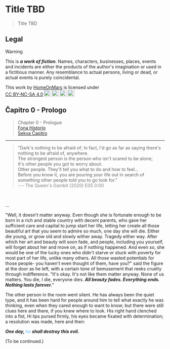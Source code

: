 Title TBD
===============================================================================

> Title TBD

Legal
-------------------------------------------------------------------------------

> [!WARNING]
> This is ***a work of fiction***.
> Names, characters, businesses, places, events and incidents
> are either the products of the author's imagination or used in a fictitious manner.
> Any resemblance to actual persons, living or dead, or actual events is purely coincidental.

<p xmlns:cc="http://creativecommons.org/ns#" >This work by <a rel="cc:attributionURL dct:creator" property="cc:attributionName" href="https://github.com/HomeOnMars">HomeOnMars</a> is licensed under <a href="https://creativecommons.org/licenses/by-nc-sa/4.0/?ref=chooser-v1" target="_blank" rel="license noopener noreferrer" style="display:inline-block;">CC BY-NC-SA 4.0<img style="height:22px!important;margin-left:3px;vertical-align:text-bottom;" src="https://mirrors.creativecommons.org/presskit/icons/cc.svg?ref=chooser-v1" alt=""><img style="height:22px!important;margin-left:3px;vertical-align:text-bottom;" src="https://mirrors.creativecommons.org/presskit/icons/by.svg?ref=chooser-v1" alt=""><img style="height:22px!important;margin-left:3px;vertical-align:text-bottom;" src="https://mirrors.creativecommons.org/presskit/icons/nc.svg?ref=chooser-v1" alt=""><img style="height:22px!important;margin-left:3px;vertical-align:text-bottom;" src="https://mirrors.creativecommons.org/presskit/icons/sa.svg?ref=chooser-v1" alt=""></a></p>

Ĉapitro 0 - Prologo
-------------------------------------------------------------------------------

> Chapter 0 - Prologue
> <br>
> [Fona Historio](../OmniCentro/Historio.md)
> <br>
> [Sekva Ĉapitro]()

-------------------------------------------------------------------------------

<blockquote>
  "Dark's nothing to be afraid of;
  In fact, I'd go as far as saying there's nothing to be afraid of,
  anywhere.<br>
  The strongest person is the person who isn't scared to be alone;<br>
  It's other people you got to worry about.<br>
  Other people.
  They'll tell you what to do and how to feel...<br>
  Before you know it,
  you are pouring your life out in search of something
  other people told you to go look for."<br>
  <span style="color:grey">
  --- The Queen's Gambit (2020) E05 0:00
  </span>
</blockquote>
<br>

...

"Well, it doesn't matter anyway.
Even though she is fortunate enough to be born in a rich and stable country
with decent parents, who gave her sufficient care and capital to
jump start her life, letting her create all those beautiful art
that you seem to admire so much, one day she will die.
Either die young, or grow old and slowly wither away.
Tragedy either way.
After which her art and beauty will soon fade,
and people, including you yourself, will forget about her and move on,
as if nothing happened.
And even so, she would be one of the lucky ones who didn't starve
or stuck with poverty for most part of her life, unlike many others.
All those wasted potentials for those people-
you haven't even thought of them, have you?"
said the figure at the door as he left,
with a certain tone of bemusement that reeks cruelty through indifference.
"It's okay. It's not like them matter anyway.
None of us matters.
You die, I die, everyone dies.
***All beauty fades. Everything ends. Nothing lasts forever.***"

<!-- <span style="color:#95D0FC">The Architect</span> --> 
The other person in the room went silent.
He has always been the quiet type,
and it has been hard for people around him to tell
what exactly he was thinking,
even when they cared enough to want to know;
but there were still clues here and there, if you knew where to look.
His right hand clenched into a fist,
Hi lips pursed firmly,
his eyes became fixated with determination;
a resolution was made, here and then:

***One day, <span style="color:#95D0FC">he</span> shall destroy this evil.***

(To be continued.) 
